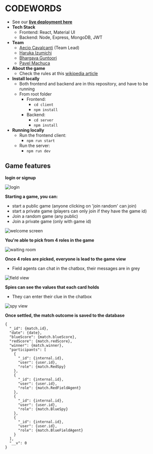 # CODEWORDS
  - See our [**live deployment here**](https://be-codewords.herokuapp.com/)
  - **Tech Stack**
    - Frontend: React, Material UI
    - Backend: Node, Express, MongoDB, JWT
  - **Team**
    - [Aecio Cavalcanti](https://github.com/aeciorc) (Team Lead)
    - [Haruka Izumichi](https://github.com/haruka-izm)
    - [Bhargava Guntoori](https://github.com/Flaagrah)
    - [Pavel Machuca](https://github.com/pavel6767/)
  - **About the game**
    - Check the rules at this [wikipedia article](<https://en.wikipedia.org/wiki/Codenames_(board_game)>)
  - **Install locally**
    - Both frontend and backend are in this repository, and have to be running
    - From root folder
      - Frontend:
        - `cd client`
        - `npm install`
      - Backend:
        - `cd server`
        - `npm install`
  - **Running locally**
    - Run the frontend client:
      - `npm run start`
    - Run the server:
      - `npm run dev`
## Game features
**login or signup**

![login](https://res.cloudinary.com/a-node/image/upload/v1588200816/codingwords/cw-login.png?raw=true "Optional Title")

**Starting a game, you can:**
  - start a public game (anyone clicking on 'join random' can join)
  - start a private game (players can only join if they have the game id)
  - Join a random game (any public)
  - Join a private game (only with game id)

![welcome screen](https://res.cloudinary.com/a-node/image/upload/v1588201201/codingwords/cw-welcome.png?raw=true "Optional Title")

**You're able to pick from 4 roles in the game**

![waiting room](https://res.cloudinary.com/a-node/image/upload/v1588201201/codingwords/cw-waiting_room.png?raw=true "Optional Title")

**Once 4 roles are picked, everyone is lead to the game view**
  - Field agents can chat in the chatbox, their messages are in grey

![field view](https://res.cloudinary.com/a-node/image/upload/v1588201201/codingwords/cw-gameplay.png?raw=true "Optional Title")

**Spies can see the values that each card holds**
  - They can enter their clue in the chatbox

![spy view](https://res.cloudinary.com/a-node/image/upload/v1588201535/codingwords/cw-spy_view.png "Optional Title")

**Once settled, the match outcome is saved to the database**
```
{
  "_id": {match.id},
  "date": {date},
  "blueScore": {match.blueScore},
  "redScore": {match.redScore},
  "winner": {match.winner},
  "participants": [
    {
      "_id": {internal.id},
      "user": {user.id},
      "role": {match.RedSpy}
    },
    {
      "_id": {internal.id},
      "user": {user.id},
      "role": {match.RedFieldAgent}
    },
    {
      "_id": {internal.id},
      "user": {user.id},
      "role": {match.BlueSpy}
    },
    {
      "_id": {internal.id},
      "user": {user.id},
      "role": {match.BlueFieldAgent}
    }
  ],
  "__v": 0
}
```
